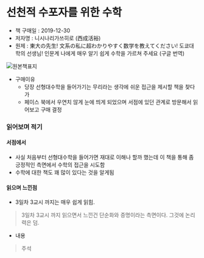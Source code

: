 # 선천적 수포자를 위한 수학

- 책 구매일 : 2019-12-30
- 저자명 : 니시나리가쓰히로 (西成活裕)
- 원제 : 東大の先生! 文系の私に超わかりやすく数学を教えてください!
  도쿄대학의 선생님! 인문계 나에게 매우 알기 쉽게 수학을 가르쳐 주세요 (구글 번역)

![원본책표지](https://iss.ndl.go.jp/thumbnail/9784761273910?token=8e4a79c0)

- 구매이유
  - 당장 선형대수학을 들어가기는 무리라는 생각에 쉬운 접근을 제시할 책을 찾다가
  - 페이스 북에서 우연치 않게 눈에 띄게 되었으며 서점에 있던 관계로 방문해서 읽어보고 구매 결정

### 읽어보며 적기

#### 서점에서

- 사실 처음부터 선형대수학을 들어가면 재대로 이해나 할까 했는데 이 책을 통해 좀 긍정적인 측면에서 수학의 접근을 시도함
- 수학에 대한 책도 꽤 많이 있다는 것을 알게됨

#### 읽으며 느낀점

- 3일차 3교시 까지는 매우 쉽게 읽힘.

> 3일차 3교시 까지 읽으면서 느낀건 단순화와 증명이라는 측면이다. 그것에 논리력은 덤.

- 내용

> 주석
